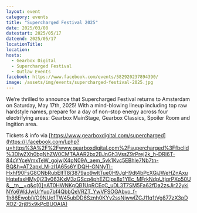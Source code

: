 ```yaml
---
layout: event
category: events
title: "Supercharged Festival 2025"
date: 2025/03/08
datestart: 2025/05/17
dateend: 2025/05/17
locationTitle:
location:
hosts:
  - Gearbox Digital
  - Supercharged Festival
  - Outlaw Events
facebook: https://www.facebook.com/events/582920237894390/
image: /assets/img/events/supercharged-festival-2025.jpg
---
```


We’re thrilled to announce that Supercharged Festival returns to Amsterdam on Saturday, May 17th, 2025! With a mind-blowing lineup including top raw hardstyle names, prepare for a day of non-stop energy across four electrifying areas: Gearbox MainStage, Gearbox Classics, Spoiler Room and Ingition area.

Tickets & info via [https://www.gearboxdigital.com/supercharged](https://l.facebook.com/l.php?u=https%3A%2F%2Fwww.gearboxdigital.com%2Fsupercharged%3Ffbclid%3DIwZXh0bgNhZW0CMTAAAR2bx2BJnGh3VssZ9rPrej2k_h-DRI6T-84cYYceVmxTeW_gojwjX4pN09A_aem_5vk1Kvc5EBhle7Nb7tn-BQ&h=AT2apxLM-zI1A65s6YlDQH-GNNyTl-Hxhf90FsG8ONbRubElfT8i3879ao9wltTue0H9JgH9dt4bPcXGjJWeHZnAxuHqtefaxHMy0j23v063KxM3zGScq4phEZCIps8x1YEc_MFrkNdpUtjqrPXo50U&__tn__=q&c[0]=AT0HWNKgQB1UpRCEcC_uDL3T7SM5Fa62fDa2zsJir22ykiNYo6WdJwUrYuq7bf4QbbQeVRZT_YwVFSOGAbvo_f-1h86EwobiVO9NUo1TW45ubDD6Sznh0KYv2ssNjwwlZCJ11q1tVg877zX3pDXOZ-2rj85x9kPcBUOAIA)
